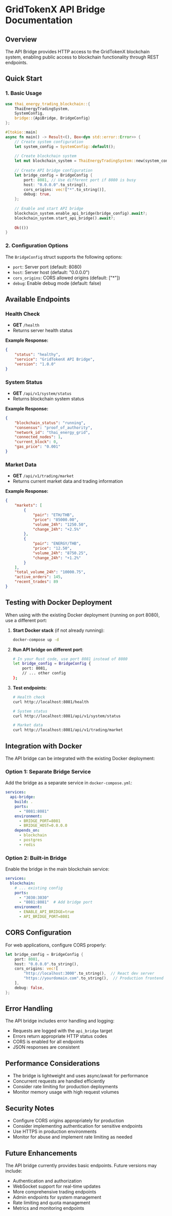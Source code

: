 # GridTokenX API Bridge Documentation

## Overview

The API Bridge provides HTTP access to the GridTokenX blockchain system, enabling public access to blockchain functionality through REST endpoints.

## Quick Start

### 1. Basic Usage

```rust
use thai_energy_trading_blockchain::{
    ThaiEnergyTradingSystem, 
    SystemConfig,
    bridge::{ApiBridge, BridgeConfig}
};

#[tokio::main]
async fn main() -> Result<(), Box<dyn std::error::Error>> {
    // Create system configuration
    let system_config = SystemConfig::default();
    
    // Create blockchain system
    let mut blockchain_system = ThaiEnergyTradingSystem::new(system_config).await?;
    
    // Create API bridge configuration
    let bridge_config = BridgeConfig {
        port: 8081, // Use different port if 8080 is busy
        host: "0.0.0.0".to_string(),
        cors_origins: vec!["*".to_string()],
        debug: true,
    };
    
    // Enable and start API bridge
    blockchain_system.enable_api_bridge(bridge_config).await?;
    blockchain_system.start_api_bridge().await?;
    
    Ok(())
}
```

### 2. Configuration Options

The `BridgeConfig` struct supports the following options:

- `port`: Server port (default: 8080)
- `host`: Server host (default: "0.0.0.0")
- `cors_origins`: CORS allowed origins (default: ["*"])
- `debug`: Enable debug mode (default: false)

## Available Endpoints

### Health Check
- **GET** `/health`
- Returns server health status

**Example Response:**
```json
{
    "status": "healthy",
    "service": "GridTokenX API Bridge",
    "version": "1.0.0"
}
```

### System Status
- **GET** `/api/v1/system/status`
- Returns blockchain system status

**Example Response:**
```json
{
    "blockchain_status": "running",
    "consensus": "proof_of_authority",
    "network_id": "thai_energy_grid",
    "connected_nodes": 1,
    "current_block": 0,
    "gas_price": "0.001"
}
```

### Market Data
- **GET** `/api/v1/trading/market`
- Returns current market data and trading information

**Example Response:**
```json
{
    "markets": [
        {
            "pair": "ETH/THB",
            "price": "85000.00",
            "volume_24h": "1250.50",
            "change_24h": "+2.5%"
        },
        {
            "pair": "ENERGY/THB",
            "price": "12.50",
            "volume_24h": "8750.25",
            "change_24h": "+1.2%"
        }
    ],
    "total_volume_24h": "10000.75",
    "active_orders": 145,
    "recent_trades": 89
}
```

## Testing with Docker Deployment

When using with the existing Docker deployment (running on port 8080), use a different port:

1. **Start Docker stack** (if not already running):
   ```bash
   docker-compose up -d
   ```

2. **Run API bridge on different port**:
   ```bash
   # In your Rust code, use port 8081 instead of 8080
   let bridge_config = BridgeConfig {
       port: 8081,
       // ... other config
   };
   ```

3. **Test endpoints**:
   ```bash
   # Health check
   curl http://localhost:8081/health
   
   # System status
   curl http://localhost:8081/api/v1/system/status
   
   # Market data
   curl http://localhost:8081/api/v1/trading/market
   ```

## Integration with Docker

The API bridge can be integrated with the existing Docker deployment:

### Option 1: Separate Bridge Service
Add the bridge as a separate service in `docker-compose.yml`:

```yaml
services:
  api-bridge:
    build: .
    ports:
      - "8081:8081"
    environment:
      - BRIDGE_PORT=8081
      - BRIDGE_HOST=0.0.0.0
    depends_on:
      - blockchain
      - postgres
      - redis
```

### Option 2: Built-in Bridge
Enable the bridge in the main blockchain service:

```yaml
services:
  blockchain:
    # ... existing config
    ports:
      - "3030:3030"
      - "8081:8081"  # Add bridge port
    environment:
      - ENABLE_API_BRIDGE=true
      - API_BRIDGE_PORT=8081
```

## CORS Configuration

For web applications, configure CORS properly:

```rust
let bridge_config = BridgeConfig {
    port: 8081,
    host: "0.0.0.0".to_string(),
    cors_origins: vec![
        "http://localhost:3000".to_string(),  // React dev server
        "https://yourdomain.com".to_string(),  // Production frontend
    ],
    debug: false,
};
```

## Error Handling

The API bridge includes error handling and logging:

- Requests are logged with the `api_bridge` target
- Errors return appropriate HTTP status codes
- CORS is enabled for all endpoints
- JSON responses are consistent

## Performance Considerations

- The bridge is lightweight and uses async/await for performance
- Concurrent requests are handled efficiently
- Consider rate limiting for production deployments
- Monitor memory usage with high request volumes

## Security Notes

- Configure CORS origins appropriately for production
- Consider implementing authentication for sensitive endpoints
- Use HTTPS in production environments
- Monitor for abuse and implement rate limiting as needed

## Future Enhancements

The API bridge currently provides basic endpoints. Future versions may include:

- Authentication and authorization
- WebSocket support for real-time updates
- More comprehensive trading endpoints
- Admin endpoints for system management
- Rate limiting and quota management
- Metrics and monitoring endpoints
